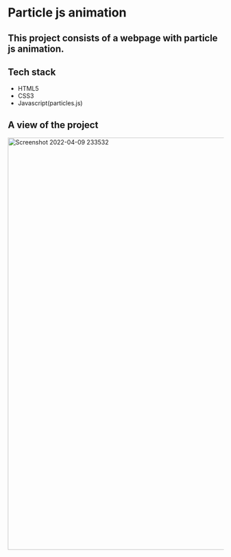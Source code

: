 # Particle js animation

## This project consists of a webpage with particle js animation.

## Tech stack
- HTML5
- CSS3
- Javascript(particles.js)

## A view of the project 
<img width="959" alt="Screenshot 2022-04-09 233532" src="https://user-images.githubusercontent.com/91176055/162586301-d183e3fb-d0fb-48db-b247-5ef016cb10ae.png">